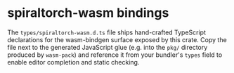 # spiraltorch-wasm bindings

The `types/spiraltorch-wasm.d.ts` file ships hand-crafted TypeScript declarations for the
wasm-bindgen surface exposed by this crate. Copy the file next to the generated
JavaScript glue (e.g. into the `pkg/` directory produced by `wasm-pack`) and reference it
from your bundler's `types` field to enable editor completion and static checking.
